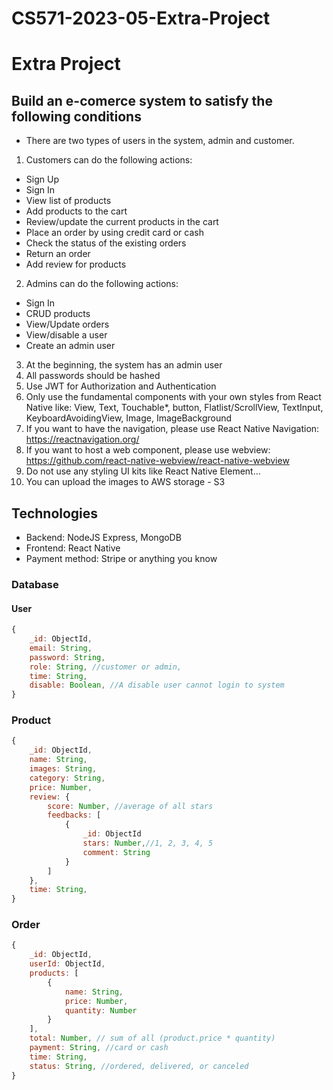 # CS571-2023-05-Extra-Project
# Extra Project
## Build an e-comerce system to satisfy the following conditions
* There are two types of users in the system, admin and customer.
1. Customers can do the following actions:
- Sign Up
- Sign In
- View list of products
- Add products to the cart
- Review/update the current products in the cart
- Place an order by using credit card or cash
- Check the status of the existing orders
- Return an order
- Add review for products

2. Admins can do the following actions:
- Sign In
- CRUD products
- View/Update orders
- View/disable a user
- Create an admin user

3. At the beginning, the system has an admin user
4. All passwords should be hashed
5. Use JWT for Authorization and Authentication
6. Only use the fundamental components with your own styles from React Native like: View, Text, Touchable*, button, Flatlist/ScrollView, TextInput, KeyboardAvoidingView, Image, ImageBackground
7. If you want to have the navigation, please use React Native Navigation: https://reactnavigation.org/
8. If you want to host a web component, please use webview: https://github.com/react-native-webview/react-native-webview
9. Do not use any styling UI kits like React Native Element...
10. You can upload the images to AWS storage - S3
## Technologies
* Backend: NodeJS Express, MongoDB
* Frontend: React Native
* Payment method: Stripe or anything you know
### Database
#### User
```JavaScript
{
    _id: ObjectId,
    email: String,
    password: String,
    role: String, //customer or admin,
    time: String,
    disable: Boolean, //A disable user cannot login to system
}
```
### Product
```JavaScript
{
    _id: ObjectId,
    name: String,
    images: String,
    category: String,
    price: Number,
    review: {
        score: Number, //average of all stars
        feedbacks: [
            {
                _id: ObjectId
                stars: Number,//1, 2, 3, 4, 5
                comment: String
            }
        ]
    },
    time: String,
}
```
### Order
```JavaScript
{
    _id: ObjectId,
    userId: ObjectId,
    products: [
        {
            name: String,
            price: Number,
            quantity: Number
        }
    ],
    total: Number, // sum of all (product.price * quantity)
    payment: String, //card or cash
    time: String,
    status: String, //ordered, delivered, or canceled
}
```
